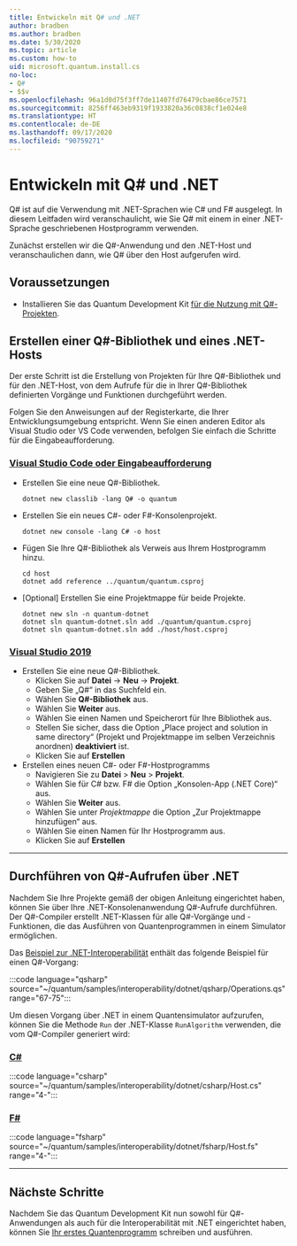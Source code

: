 ```yaml
---
title: Entwickeln mit Q# und .NET
author: bradben
ms.author: bradben
ms.date: 5/30/2020
ms.topic: article
ms.custom: how-to
uid: microsoft.quantum.install.cs
no-loc:
- Q#
- $$v
ms.openlocfilehash: 96a1d0d75f3ff7de11407fd76479cbae86ce7571
ms.sourcegitcommit: 8256ff463eb9319f1933820a36c0838cf1e024e8
ms.translationtype: HT
ms.contentlocale: de-DE
ms.lasthandoff: 09/17/2020
ms.locfileid: "90759271"
---
```

# <a name="develop-with-no-locq-and-net"></a>Entwickeln mit Q# und .NET

Q# ist auf die Verwendung mit .NET-Sprachen wie C# und F# ausgelegt.
In diesem Leitfaden wird veranschaulicht, wie Sie Q# mit einem in einer .NET-Sprache geschriebenen Hostprogramm verwenden.

Zunächst erstellen wir die Q#-Anwendung und den .NET-Host und veranschaulichen dann, wie Q# über den Host aufgerufen wird.

## <a name="prerequisites"></a>Voraussetzungen

- Installieren Sie das Quantum Development Kit [für die Nutzung mit Q#-Projekten](xref:microsoft.quantum.install.standalone).

## <a name="creating-a-no-locq-library-and-a-net-host"></a>Erstellen einer Q#-Bibliothek und eines .NET-Hosts

Der erste Schritt ist die Erstellung von Projekten für Ihre Q#-Bibliothek und für den .NET-Host, von dem Aufrufe für die in Ihrer Q#-Bibliothek definierten Vorgänge und Funktionen durchgeführt werden.

Folgen Sie den Anweisungen auf der Registerkarte, die Ihrer Entwicklungsumgebung entspricht.
Wenn Sie einen anderen Editor als Visual Studio oder VS Code verwenden, befolgen Sie einfach die Schritte für die Eingabeaufforderung.

### <a name="visual-studio-code-or-command-prompt"></a>[Visual Studio Code oder Eingabeaufforderung](#tab/tabid-cmdline)

- Erstellen Sie eine neue Q#-Bibliothek.

  ```dotnetcli
  dotnet new classlib -lang Q# -o quantum
  ```

- Erstellen Sie ein neues C#- oder F#-Konsolenprojekt.

  ```dotnetcli
  dotnet new console -lang C# -o host  
  ```

- Fügen Sie Ihre Q#-Bibliothek als Verweis aus Ihrem Hostprogramm hinzu.

  ```dotnetcli
  cd host
  dotnet add reference ../quantum/quantum.csproj
  ```

- [Optional] Erstellen Sie eine Projektmappe für beide Projekte.

  ```dotnetcli
  dotnet new sln -n quantum-dotnet
  dotnet sln quantum-dotnet.sln add ./quantum/quantum.csproj
  dotnet sln quantum-dotnet.sln add ./host/host.csproj
  ```

### <a name="visual-studio-2019"></a>[Visual Studio 2019](#tab/tabid-vs2019)

- Erstellen Sie eine neue Q#-Bibliothek.
  - Klicken Sie auf **Datei** -> **Neu** -> **Projekt**.
  - Geben Sie „Q#“ in das Suchfeld ein.
  - Wählen Sie **Q#-Bibliothek** aus.
  - Wählen Sie **Weiter** aus.
  - Wählen Sie einen Namen und Speicherort für Ihre Bibliothek aus.
  - Stellen Sie sicher, dass die Option „Place project and solution in same directory“ (Projekt und Projektmappe im selben Verzeichnis anordnen) **deaktiviert** ist.
  - Klicken Sie auf **Erstellen**
- Erstellen eines neuen C#- oder F#-Hostprogramms
  - Navigieren Sie zu **Datei** > **Neu** > **Projekt**.
  - Wählen Sie für C# bzw. F# die Option „Konsolen-App (.NET Core)“ aus.
  - Wählen Sie **Weiter** aus.
  - Wählen Sie unter *Projektmappe* die Option „Zur Projektmappe hinzufügen“ aus.
  - Wählen Sie einen Namen für Ihr Hostprogramm aus.
  - Klicken Sie auf **Erstellen**

***

## <a name="calling-into-no-locq-from-net"></a>Durchführen von Q#-Aufrufen über .NET

Nachdem Sie Ihre Projekte gemäß der obigen Anleitung eingerichtet haben, können Sie über Ihre .NET-Konsolenanwendung Q#-Aufrufe durchführen.
Der Q#-Compiler erstellt .NET-Klassen für alle Q#-Vorgänge und -Funktionen, die das Ausführen von Quantenprogrammen in einem Simulator ermöglichen.

Das [Beispiel zur .NET-Interoperabilität](https://github.com/microsoft/Quantum/tree/main/samples/interoperability/dotnet) enthält das folgende Beispiel für einen Q#-Vorgang:

:::code language="qsharp" source="~/quantum/samples/interoperability/dotnet/qsharp/Operations.qs" range="67-75":::

Um diesen Vorgang über .NET in einem Quantensimulator aufzurufen, können Sie die Methode `Run` der .NET-Klasse `RunAlgorithm` verwenden, die vom Q#-Compiler generiert wird:

### <a name="c"></a>[C#](#tab/tabid-csharp)

:::code language="csharp" source="~/quantum/samples/interoperability/dotnet/csharp/Host.cs" range="4-":::

### <a name="f"></a>[F#](#tab/tabid-fsharp)

:::code language="fsharp" source="~/quantum/samples/interoperability/dotnet/fsharp/Host.fs" range="4-":::

***
    
## <a name="next-steps"></a>Nächste Schritte

Nachdem Sie das Quantum Development Kit nun sowohl für Q#-Anwendungen als auch für die Interoperabilität mit .NET eingerichtet haben, können Sie [Ihr erstes Quantenprogramm](xref:microsoft.quantum.quickstarts.qrng) schreiben und ausführen.
